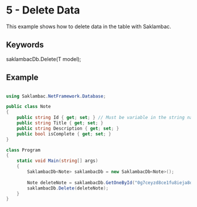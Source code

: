 # 5 - Delete Data
This example shows how to delete data in the table with Saklambac. </br>

## Keywords
saklambacDb.Delete(T model); </br>

## Example
```C#

using Saklambac.NetFramework.Database;

public class Note
{
    public string Id { get; set; } // Must be variable in the string named Id
    public string Title { get; set; }
    public string Description { get; set; }
    public bool isComplete { get; set; }
}

class Program
{
    static void Main(string[] args)
    {    
        SaklambacDb<Note> saklambacDb = new SaklambacDb<Note>();
        
        Note deleteNote = saklambacDb.GetOneById("0g7ceyzd8ce1fu8ieja8dede");
        saklambacDb.Delete(deleteNote);
    }
}

```